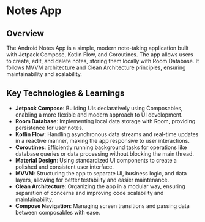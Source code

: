 # Notes App

## Overview

The Android Notes App is a simple, modern note-taking application built with Jetpack Compose, Kotlin Flow, and Coroutines. The app allows users to create, edit, and delete notes, storing them locally with Room Database. It follows MVVM architecture and Clean Architecture principles, ensuring maintainability and scalability.

## Key Technologies & Learnings

- **Jetpack Compose**: Building UIs declaratively using Composables, enabling a more flexible and modern approach to UI development.
- **Room Database**: Implementing local data storage with Room, providing persistence for user notes.
- **Kotlin Flow**: Handling asynchronous data streams and real-time updates in a reactive manner, making the app responsive to user interactions.
- **Coroutines**: Efficiently running background tasks for operations like database queries or data processing without blocking the main thread.
- **Material Design**: Using standardized UI components to create a polished and consistent user interface.
- **MVVM**: Structuring the app to separate UI, business logic, and data layers, allowing for better testability and easier maintenance.
- **Clean Architecture**: Organizing the app in a modular way, ensuring separation of concerns and improving code scalability and maintainability.
- **Compose Navigation**: Managing screen transitions and passing data between composables with ease.
